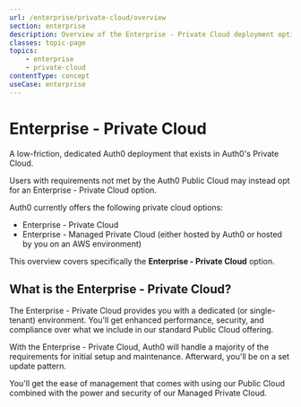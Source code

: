```yaml
---
url: /enterprise/private-cloud/overview
section: enterprise
description: Overview of the Enterprise - Private Cloud deployment option
classes: topic-page
topics:
    - enterprise
    - private-cloud
contentType: concept
useCase: enterprise
---
```

<div class="topic-page-header">
  <div data-name="example" class="topic-page-badge"></div>
  <h1>Enterprise - Private Cloud</h1>
  <p>
    A low-friction, dedicated Auth0 deployment that exists in Auth0's Private Cloud.
  </p>
</div>

Users with requirements not met by the Auth0 Public Cloud may instead opt for an Enterprise - Private Cloud option.

Auth0 currently offers the following private cloud options:

* Enterprise - Private Cloud
* Enterprise - Managed Private Cloud (either hosted by Auth0 or hosted by you on an AWS environment)

This overview covers specifically the **Enterprise - Private Cloud** option.

## What is the Enterprise - Private Cloud?

The Enterprise - Private Cloud provides you with a dedicated (or single-tenant) environment. You'll get enhanced performance, security, and compliance over what we include in our standard Public Cloud offering.

With the Enterprise - Private Cloud, Auth0 will handle a majority of the requirements for initial setup and maintenance. Afterward, you'll be on a set update pattern.

You'll get the ease of management that comes with using our Public Cloud combined with the power and security of our Managed Private Cloud.